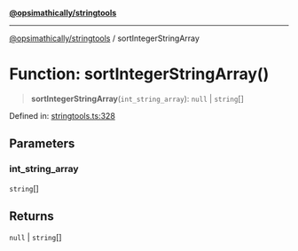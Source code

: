 [**@opsimathically/stringtools**](../README.md)

***

[@opsimathically/stringtools](../README.md) / sortIntegerStringArray

# Function: sortIntegerStringArray()

> **sortIntegerStringArray**(`int_string_array`): `null` \| `string`[]

Defined in: [stringtools.ts:328](https://github.com/opsimathically/stringtools/blob/be6279cb127c5f8c1596ccd40cdd74eea6133fed/src/stringtools.ts#L328)

## Parameters

### int\_string\_array

`string`[]

## Returns

`null` \| `string`[]
